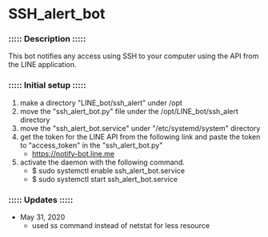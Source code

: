 # SSH\_alert\_bot

### ::::: Description :::::
This bot notifies any access using SSH to your computer using the API from the LINE application.

### ::::: Initial setup :::::
1. make a directory "LINE\_bot/ssh\_alert" under /opt
2. move the "ssh\_alert\_bot.py" file under the /opt/LINE\_bot/ssh\_alert directory
3. move the "ssh\_alert\_bot.service" under "/etc/systemd/system" directory
4. get the token for the LINE API from the following link and paste the token to "access\_token" in the "ssh\_alert\_bot.py"
	- https://notify-bot.line.me
5. activate the daemon with the following command.
	- $ sudo systemctl enable ssh\_alert\_bot.service
	- $ sudo systemctl start ssh\_alert\_bot.service

### ::::: Updates :::::
- May 31, 2020
	- used ss command instead of netstat for less resource
